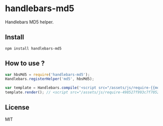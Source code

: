 # handlebars-md5

Handlebars MD5 helper.

## Install

```
npm install handlebars-md5
```

## How to use ?

```javascript
var hbsMd5 = require('handlebars-md5');
Handlebars.registerHelper('md5', hbsMd5);

var template = Handlebars.compile('<script src="/assets/js/require-{{md5 "public/assets/js/require.js"}}.js"></script>');
template.render(); // <script src="/assets/js/require-498527f993c7f7052a542191159a6781.js"></script>
```

## License

MIT